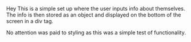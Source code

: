 Hey
This is a simple set up where the user inputs info about themselves. 
The info is then stored as an object and displayed on the bottom of the screen in a div tag.

No attention was paid to styling as this was a simple test of functionality. 
